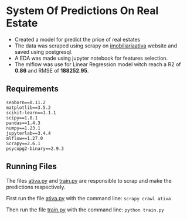 # System Of Predictions On Real Estate

* Created a model for predict the price of real estates
* The data was scraped using scrapy on [imobiliariaativa](https://www.imobiliariaativa.com.br) website and saved using postgresql.
* A EDA was made using jupyter notebook for features selection.
* The mlflow was use for Linear Regression model witch reach a R2 of **0.86** and RMSE of **188252.95**.

## Requirements
```
seaborn==0.11.2
matplotlib==3.5.2
scikit-learn==1.1.1      
scipy==1.8.1
pandas==1.4.3
numpy==1.23.1
jupyterlab==3.4.4
mlflow==1.27.0
Scrapy==2.6.1
psycopg2-binary==2.9.3
```

## Running Files

  The files [ativa.py](https://github.com/RichardMan13/system_of_predictions_on_real_estate/blob/main/scrapy_real_estate/real_estate/spiders/ativa.py/) and [train.py](https://github.com/RichardMan13/system_of_predictions_on_real_estate/blob/main/mlflow/train.py/) are responsible to scrap and make the predictions respectively.

First run the file [ativa.py](https://github.com/RichardMan13/system_of_predictions_on_real_estate/blob/main/scrapy_real_estate/real_estate/spiders/ativa.py/) with the command line: 
`scrapy crawl ativa` 

Then run the file [train.py](https://github.com/RichardMan13/system_of_predictions_on_real_estate/blob/main/mlflow/train.py/) with the command line:
`python train.py`



